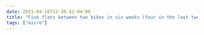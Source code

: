 ```yaml
---
date: 2021-04-16T12:38:42-04:00
title: "Five flats between two bikes in six weeks (four in the last two) can’t be a world record, but it’s a personal best that I’m not interested in beating anytime soon. Wishing the bus came closer to my house, even though that commute is even longer."
tags: ["micro"]
---
```

